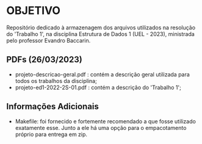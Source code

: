 # OBJETIVO
Repositório dedicado à armazenagem dos arquivos utilizados na resolução do 'Trabalho 1', na disciplina Estrutura de Dados 1 (UEL - 2023), ministrada pelo professor Evandro Baccarin.
## PDFs (26/03/2023)
 - projeto-descricao-geral.pdf : contém a descrição geral utilizada para todos os trabalhos da disciplina;
 - projeto-ed1-2022-2S-01.pdf : contém a descrição do 'Trabalho 1';

## Informações Adicionais
- Makefile: foi fornecido e fortemente recomendado a que fosse utilizado exatamente esse. Junto a ele há uma opção para o empacotamento próprio para entrega em zip.